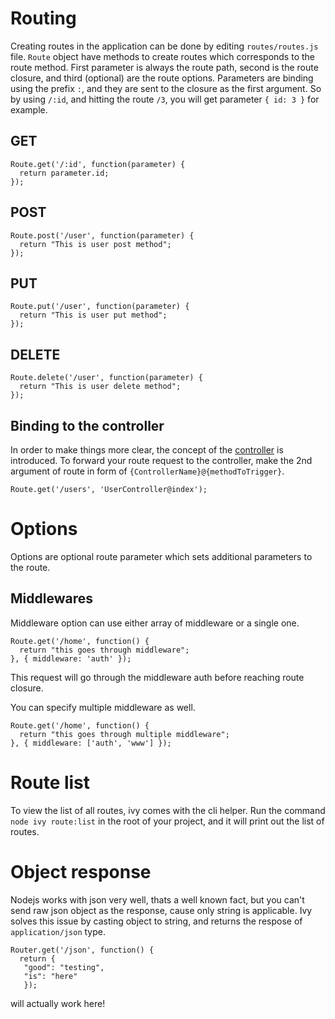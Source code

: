 # Routing

Creating routes in the application can be done by editing `routes/routes.js` file. 
`Route` object have methods to create routes which corresponds to the route method.
First parameter is always the route path, second is the route closure, and third (optional) are the route options.
Parameters are binding using the prefix `:`, and they are sent to the closure as the first argument.
So by using `/:id`, and hitting the route `/3`, you will get parameter `{ id: 3 }` for example.


## GET

```
Route.get('/:id', function(parameter) {
  return parameter.id;
});
```

## POST

```
Route.post('/user', function(parameter) {
  return "This is user post method";
});
```

## PUT

```
Route.put('/user', function(parameter) {
  return "This is user put method";
});
```

## DELETE

```
Route.delete('/user', function(parameter) {
  return "This is user delete method";
});
```

## Binding to the controller

In order to make things more clear, the concept of the [controller](/docs/controller) is introduced. To forward your route request to the controller, make the 2nd argument of route in form of `{ControllerName}@{methodToTrigger}`.

```
Route.get('/users', 'UserController@index');
```


# Options

Options are optional route parameter which sets additional parameters to the route.

## Middlewares

Middleware option can use either array of middleware or a single one.

```
Route.get('/home', function() {
  return "this goes through middleware";
}, { middleware: 'auth' });
```

This request will go through the middleware auth before reaching route closure.

You can specify multiple middleware as well.

```
Route.get('/home', function() {
  return "this goes through multiple middleware";
}, { middleware: ['auth', 'www'] });
```

# Route list

To view the list of all routes, ivy comes with the cli helper.
Run the command `node ivy route:list` in the root of your project, and it will print out the list of routes.

# Object response

Nodejs works with json very well, thats a well known fact, but you can't send raw json object as the response, cause only string is applicable. Ivy solves this issue by casting object to string, and returns the respose of `application/json` type.

```
Router.get('/json', function() {
  return {
   "good": "testing",
   "is": "here"
   });
```

will actually work here!
